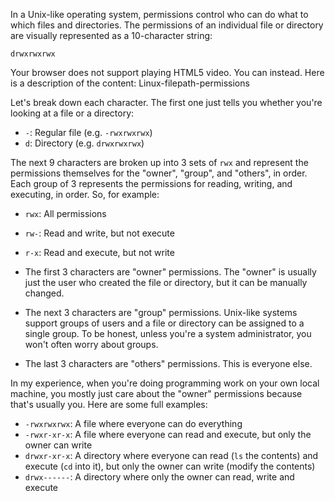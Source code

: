 In a Unix-like operating system, permissions control who can do what to which files and directories. The permissions of an individual file or directory are visually represented as a 10-character string:

```
drwxrwxrwx
```

Your browser does not support playing HTML5 video. You can instead. Here is a description of the content: Linux-filepath-permissions

Let's break down each character. The first one just tells you whether you're looking at a file or a directory:

- `-`: Regular file (e.g. `-rwxrwxrwx`)
- `d`: Directory (e.g. `drwxrwxrwx`)

The next 9 characters are broken up into 3 sets of `rwx` and represent the permissions themselves for the "owner", "group", and "others", in order. Each group of 3 represents the permissions for reading, writing, and executing, in order. So, for example:

- `rwx`: All permissions
    
- `rw-`: Read and write, but not execute
    
- `r-x`: Read and execute, but not write
    
- The first 3 characters are "owner" permissions. The "owner" is usually just the user who created the file or directory, but it can be manually changed.
    
- The next 3 characters are "group" permissions. Unix-like systems support groups of users and a file or directory can be assigned to a single group. To be honest, unless you're a system administrator, you won't often worry about groups.
    
- The last 3 characters are "others" permissions. This is everyone else.
    

In my experience, when you're doing programming work on your own local machine, you mostly just care about the "owner" permissions because that's usually you. Here are some full examples:

- `-rwxrwxrwx`: A file where everyone can do everything
- `-rwxr-xr-x`: A file where everyone can read and execute, but only the owner can write
- `drwxr-xr-x`: A directory where everyone can read (`ls` the contents) and execute (`cd` into it), but only the owner can write (modify the contents)
- `drwx------`: A directory where only the owner can read, write and execute